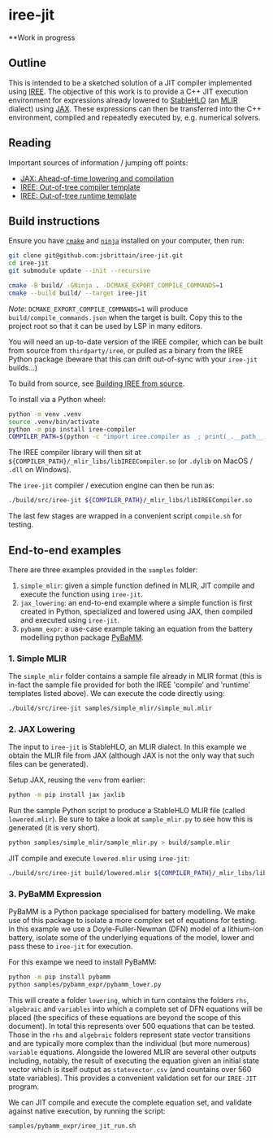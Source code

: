 # iree-jit

**Work in progress

## Outline

This is intended to be a sketched solution of a JIT compiler implemented using
[IREE](https://iree.dev/). The objective of this work is to provide a C++ JIT execution
environment for expressions already lowered to
[StableHLO](https://github.com/openxla/stablehlo)
(an [MLIR](https://mlir.llvm.org/) dialect) using
[JAX](https://jax.readthedocs.io/en/latest/). These expressions can then be transferred
into the C++ environment, compiled and repeatedly executed by, e.g. numerical solvers.

## Reading

Important sources of information / jumping off points:
- [JAX: Ahead-of-time lowering and compilation](https://jax.readthedocs.io/en/latest/aot.html)
- [IREE: Out-of-tree compiler template](https://github.com/iree-org/iree-template-compiler-cmake)
- [IREE: Out-of-tree runtime template](https://github.com/iree-org/iree-template-runtime-cmake)

## Build instructions

Ensure you have [`cmake`](https://cmake.org/) and [`ninja`](https://ninja-build.org/)
installed on your computer, then run:

```bash
git clone git@github.com:jsbrittain/iree-jit.git
cd iree-jit
git submodule update --init --recursive

cmake -B build/ -GNinja . -DCMAKE_EXPORT_COMPILE_COMMANDS=1
cmake --build build/ --target iree-jit
```

_Note_: `DCMAKE_EXPORT_COMPILE_COMMANDS=1` will produce `build/compile_commands.json`
when the target is built. Copy this to the project root so that it can be used by LSP
in many editors.

You will need an up-to-date version of the IREE compiler, which can be built from source
from `thirdparty/iree`, or pulled as a binary from the IREE Python package (beware that
this can drift out-of-sync with your `iree-jit` builds...)

To build from source, see
[Building IREE from source](https://iree.dev/building-from-source/).

To install via a Python wheel:
```bash
python -m venv .venv
source .venv/bin/activate
python -m pip install iree-compiler
COMPILER_PATH=$(python -c "import iree.compiler as _; print(_.__path__[0])")
```

The IREE compiler library will then sit at
`${COMPILER_PATH}/_mlir_libs/libIREECompiler.so`
(or `.dylib` on MacOS / `.dll` on Windows).

The `iree-jit` compiler / execution engine can then be run as:
```bash
./build/src/iree-jit ${COMPILER_PATH}/_mlir_libs/libIREECompiler.so
```

The last few stages are wrapped in a convenient script `compile.sh` for testing.

## End-to-end examples

There are three examples provided in the `samples` folder:
1. `simple_mlir`: given a simple function defined in MLIR, JIT compile and execute the
   function using `iree-jit`.
2. `jax_lowering`: an end-to-end example where a simple function is first created in
   Python, specialized and lowered using JAX, then compiled and executed using
   `iree-jit`.
3. `pybamm_expr`: a use-case example taking an equation from the battery modelling
   python package [PyBaMM](https://docs.pybamm.org/en/stable/).

### 1. Simple MLIR

The `simple_mlir` folder contains a sample file already in MLIR format (this is in-fact
the sample file provided for both the IREE 'compile' and 'runtime' templates listed
above). We can execute the code directly using:
```bash
./build/src/iree-jit samples/simple_mlir/simple_mul.mlir
```

### 2. JAX Lowering

The input to `iree-jit` is StableHLO, an MLIR dialect. In this example we obtain the
MLIR file from JAX (although JAX is not the only way that such files can be generated).

Setup JAX, reusing the `venv` from earlier:
```bash
python -m pip install jax jaxlib
```

Run the sample Python script to produce a StableHLO MLIR file (called `lowered.mlir`).
Be sure to take a look at `sample_mlir.py` to see how this is generated (it is very
short).
```bash
python samples/simple_mlir/sample_mlir.py > build/sample.mlir
```

JIT compile and execute `lowered.mlir` using `iree-jit`:
```bash
./build/src/iree-jit build/lowered.mlir ${COMPILER_PATH}/_mlir_libs/libIREECompiler.so
```

### 3. PyBaMM Expression

PyBaMM is a Python package specialised for battery modelling. We make use of this
package to isolate a more complex set of equations for testing. In this example we use
a Doyle-Fuller-Newman (DFN) model of a lithium-ion battery, isolate some of the
underlying equations of the model, lower and pass these to `iree-jit` for execution.

For this exampe we need to install PyBaMM:
```bash
python -m pip install pybamm
python samples/pybamm_expr/pybamm_lower.py
```

This will create a folder `lowering`, which in turn contains the folders `rhs`,
`algebraic` and `variables` into which a complete set of DFN equations will
be placed (the specifics of these equations are beyond the scope of this document).
In total this represents over 500 equations that can be tested. Those in the `rhs`
and `algebraic` folders represent state vector transitions and are typically more
complex than the individual (but more numerous) `variable` equations. Alongside the
lowered MLIR are several other outputs including, notably, the result of executing the
equation given an initial state vector which is itself output as `statevector.csv`
(and countains over 560 state variables). This provides a convenient validation set
for our `IREE-JIT` program.

We can JIT compile and execute the complete equation set, and validate against native
execution, by running the script:
```bash
samples/pybamm_expr/iree_jit_run.sh
```
